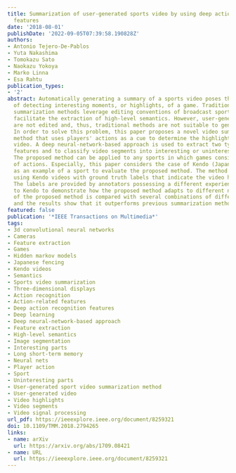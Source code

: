 ```yaml
---
title: Summarization of user-generated sports video by using deep action recognition
  features
date: '2018-08-01'
publishDate: '2022-09-05T07:39:58.190828Z'
authors:
- Antonio Tejero-De-Pablos
- Yuta Nakashima
- Tomokazu Sato
- Naokazu Yokoya
- Marko Linna
- Esa Rahtu
publication_types:
- '2'
abstract: Automatically generating a summary of a sports video poses the challenge
  of detecting interesting moments, or highlights, of a game. Traditional sports video
  summarization methods leverage editing conventions of broadcast sports video that
  facilitate the extraction of high-level semantics. However, user-generated videos
  are not edited and, thus, traditional methods are not suitable to generate a summary.
  In order to solve this problem, this paper proposes a novel video summarization
  method that uses players' actions as a cue to determine the highlights of the original
  video. A deep neural-network-based approach is used to extract two types of action-related
  features and to classify video segments into interesting or uninteresting parts.
  The proposed method can be applied to any sports in which games consist of a succession
  of actions. Especially, this paper considers the case of Kendo (Japanese fencing)
  as an example of a sport to evaluate the proposed method. The method is trained
  using Kendo videos with ground truth labels that indicate the video highlights.
  The labels are provided by annotators possessing a different experience with respect
  to Kendo to demonstrate how the proposed method adapts to different needs. The performance
  of the proposed method is compared with several combinations of different features,
  and the results show that it outperforms previous summarization methods.
featured: false
publication: '*IEEE Transactions on Multimedia*'
tags:
- 3d convolutional neural networks
- Cameras
- Feature extraction
- Games
- Hidden markov models
- Japanese fencing
- Kendo videos
- Semantics
- Sports video summarization
- Three-dimensional displays
- Action recognition
- Action-related features
- Deep action recognition features
- Deep learning
- Deep neural-network-based approach
- Feature extraction
- High-level semantics
- Image segmentation
- Interesting parts
- Long short-term memory
- Neural nets
- Player action
- Sport
- Uninteresting parts
- User-generated sport video summarization method
- User-generated video
- Video highlights
- Video segments
- Video signal processing
url_pdf: https://ieeexplore.ieee.org/document/8259321
doi: 10.1109/TMM.2018.2794265
links:
- name: arXiv
  url: https://arxiv.org/abs/1709.08421
- name: URL
  url: https://ieeexplore.ieee.org/document/8259321
---
```


